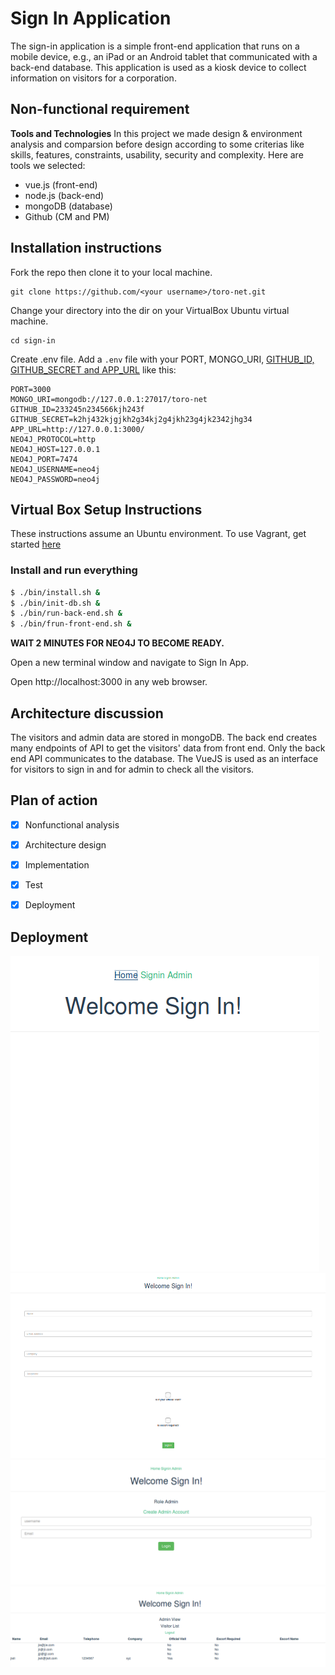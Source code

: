 # Sign In Application
  The sign-in application is a simple front-end application that runs on a mobile device, e.g., an iPad or an Android tablet that communicated with a back-end database. This application is used as a kiosk device to collect information on visitors for a corporation. 

## Non-functional requirement

**Tools and Technologies**
In this project we made design & environment analysis and comparsion before design  according to some criterias like skills, features, constraints, usability, security and complexity. Here are tools we selected: 

- vue.js (front-end)
- node.js (back-end)
- mongoDB (database)
- Github (CM and PM)

## Installation instructions
Fork the repo then clone it to your local machine.
```
git clone https://github.com/<your username>/toro-net.git
```

Change your directory into the dir on your VirtualBox Ubuntu virtual machine.  
```
cd sign-in
```

Create .env file. Add a `.env` file with your PORT, MONGO_URI, 
[GITHUB_ID, GITHUB_SECRET and APP_URL](https://github.com/jaredhanson/passport-github) like this:

```
PORT=3000
MONGO_URI=mongodb://127.0.0.1:27017/toro-net
GITHUB_ID=233245n234566kjh243f
GITHUB_SECRET=k2hj432kjgjkh2g34kj2g4jkh23g4jk2342jhg34
APP_URL=http://127.0.0.1:3000/
NEO4J_PROTOCOL=http
NEO4J_HOST=127.0.0.1
NEO4J_PORT=7474
NEO4J_USERNAME=neo4j
NEO4J_PASSWORD=neo4j
```

## Virtual Box Setup Instructions
These instructions assume an Ubuntu environment.
To use Vagrant, get started [here](#vagrant-setup-instructions)

### Install and run everything
```bash
$ ./bin/install.sh &
$ ./bin/init-db.sh &
$ ./bin/run-back-end.sh &
$ ./bin/frun-front-end.sh &
```


**WAIT 2 MINUTES FOR NEO4J TO BECOME READY.**

Open a new terminal window and navigate to Sign In App.  

Open http://localhost:3000 in any web browser.


## Architecture discussion
The visitors and admin data are stored in mongoDB. The back end creates many endpoints of API to get the visitors' data from front end. Only the back end API communicates to the database. The VueJS is used as an interface for visitors to sign in and for admin to check all the visitors. 

## Plan of action
- [x] Nonfunctional analysis
- [X] Architecture design
- [X] Implementation 
- [X] Test
- [X] Deployment


## Deployment
![alt text](https://github.com/JieliChen268/Sign-In/blob/backend/Home.png)
![alt text](https://github.com/JieliChen268/Sign-In/blob/backend/signin.png)
![alt text](https://github.com/JieliChen268/Sign-In/blob/backend/AdminLogin.png)
![alt text](https://github.com/JieliChen268/Sign-In/blob/backend/visitorList.png)




